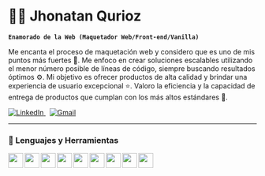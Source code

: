 # 👨‍💻 Jhonatan Qurioz

**`Enamorado de la Web (Maquetador Web/Front-end/Vanilla)`**

Me encanta el proceso de maquetación web y considero que es uno de mis puntos más fuertes 🎨. Me enfoco en crear soluciones escalables utilizando el menor número posible de líneas de código, siempre buscando resultados óptimos ⚙️. Mi objetivo es ofrecer productos de alta calidad y brindar una experiencia de usuario excepcional ⭐. Valoro la eficiencia y la capacidad de entrega de productos que cumplan con los más altos estándares 🚀.

<p align="left">
  <a href="https://www.linkedin.com/in/jhonatan-quiroz-/">
    <img src="https://img.shields.io/badge/LinkedIn-0077B5?style=for-the-badge&logo=linkedin&logoColor=white" alt="LinkedIn"/>
  </a>
  &nbsp;
  <a href="mailto:jhonatan.frontend.dev@gmail.com">
    <img src="https://img.shields.io/badge/Gmail-D14836?style=for-the-badge&logo=gmail&logoColor=white" alt="Gmail"/>
  </a>
</p>

---

### 🥇 Lenguajes y Herramientas

  <img align="left" width="30px" src="https://cdn.jsdelivr.net/gh/devicons/devicon@latest/icons/html5/html5-original.svg" />
  <img align="left" width="30px" src="https://cdn.jsdelivr.net/gh/devicons/devicon@latest/icons/css3/css3-original.svg" />
  <img align="left" width="30px" src="https://cdn.jsdelivr.net/gh/devicons/devicon@latest/icons/sass/sass-original.svg" />
  <img align="left" width="30px" src="https://www.svgrepo.com/show/374012/pug.svg" />
  <img align="left" width="30px" src="https://cdn.jsdelivr.net/gh/devicons/devicon@latest/icons/javascript/javascript-original.svg" />
  <img align="left" width="30px" src="https://cdn.jsdelivr.net/gh/devicons/devicon@latest/icons/git/git-original.svg" />
  <img align="left" width="30px" src="https://cdn.jsdelivr.net/gh/devicons/devicon@latest/icons/vuejs/vuejs-original.svg" />
  <img align="left" width="30px" src="https://cdn.jsdelivr.net/gh/devicons/devicon@latest/icons/figma/figma-original.svg" />
  <img align="left" width="30px" src="https://cdn.jsdelivr.net/gh/devicons/devicon@latest/icons/notion/notion-original.svg" />
